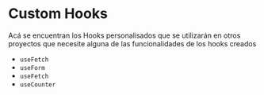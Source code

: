 # Custom Hooks

Acá se encuentran los Hooks personalisados que se utilizarán en otros proyectos que necesite alguna de las funcionalidades de los hooks creados

- ```useFetch```
- ```useForm```
- ```useFetch```
- ```useCounter```
